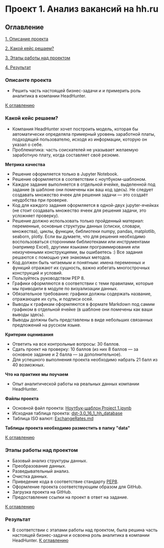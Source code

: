 # Проект 1. Анализ вакансий на hh.ru

## Оглавление

[1. Описание проекта](https://github.com/abelogurov/sf_dst_baa/tree/main/project_1#описанте-проекта)

[2. Какой кейс решаем?](https://github.com/abelogurov/sf_dst_baa/tree/main/project_1#какой-кейс-решаем)

[3. Этапы работы над проектом](https://github.com/abelogurov/sf_dst_baa/tree/main/project_1#этапы-работы-над-проектом)

[4. Результат](https://github.com/abelogurov/sf_dst_baa/tree/main/project_1#результат)

### Описанте проекта
- Решить часть настоящей бизнес-задачи и и примерить роль аналитика в компании HeadHunter.

[К оглавлению](https://github.com/abelogurov/sf_dst_baa/tree/main/project_1#оглавление) 

### Какой кейс решаем?
- Компания HeadHunter хочет построить модель, которая бы автоматически определяла примерный уровень заработной платы, подходящей пользователю, исходя из информации, которую он указал о себе.
- Проблематика: часть соискателей не указывает желаемую заработную плату, когда составляет своё резюме.

**Метрика качества**
- Решение оформляется только в Jupyter Notebook.
- Решение оформляется в соответствии с ноутбуком-шаблоном.
- Каждое задание выполняется в отдельной ячейке, выделенной под задание (в шаблоне они помечены как ваш код здесь). Не следует создавать множество ячеек для решения задачи — это создаёт неудобства при проверке.
- Код для каждого задания оформляется в одной-двух jupyter-ячейках (не стоит создавать множество ячеек для решения задачи, это усложняет проверку).
- Решение должно использовать только пройденный материал: переменные, основные структуры данных (списки, словари, множества), циклы, функции, библиотеки numpy, pandas, matplotlib, seaborn, plotly. Если вы думаете, что для решения необходимо воспользоваться сторонними библиотеками или инструментами (например Excel), другими языками программирования или неизученными конструкциями, вы ошибаетесь :) Все задания решаются с помощью уже знакомых методов.
- Код должен быть читаемым и понятным: имена переменных и функций отражают их сущность, важно избегать многострочных конструкций и условий.
- Пользуйтесь руководством PEP 8.
- Графики оформляются в соответствии с теми правилами, которые мы приводили в модуле по визуализации данных.
- Обязательное требование: графики должны содержать название, отражающее их суть, и подписи осей.
- Выводы к графикам оформляются в формате Markdown под самим графиком в отдельной ячейке (в шаблоне они помечены как ваши выводы здесь).
- Выводы должны быть представлены в виде небольших связанных предложений на русском языке.

**Критерии оценивания**
- Ответить на все контрольные вопросы: 30 баллов.
- Сдать проект на проверку: 10 баллов (из них 8 баллов — за основное задание и 2 балла — за дополнительное).
- Для успешного выполнения проекта необходимо набрать  21 балл из 40 возможных.

**Что на практике мы поучаем**
 
- Опыт аналитической работы на реальных данных компании HeadHunter.


**Файлы проекта**
- Основной файл проекта: [Ноутбук-шаблон Project 1.ipynb](https://drive.google.com/file/d/1IBGLIOh0xqD7Krl_Tv8nWxMDbUoqvJHG/view?usp=sharing)
- Исходная таблица проекта: [dst-3.0_16_1_hh_database](https://drive.google.com/file/d/13BAOppk_-7VmwGVeGmCveLgm--j3b0v5/view?usp=sharing)
- Таблица ISO валют: [ExchangeRates.md](https://drive.google.com/file/d/1GgoKOpStMBYFbpe_Qmao4lyA8JU34mEN/view?usp=sharing)

**Таблицы проекта необходимо разместить в папку "data"**

[К оглавлению](https://github.com/abelogurov/sf_dst_baa/tree/main/project_1#оглавление) 

### Этапы работы над проектом
- Базовый анализ структуры данных.
- Преобразование данных.
- Разведывательный анализ.
- Очистка данных.
- Приведение кода в соответствие стандарту [PEP8](https://peps.python.org/pep-0008/).
- Оформление проекта соответствующим образом для GitHub.
- Загрузка проекта на GitHub.
- Предоставление ссылки на проект в ответ на задание.

[К оглавлению](https://github.com/abelogurov/sf_dst_baa/tree/main/project_1#оглавление)

### Результат
- В соответствии с этапами работы над проектом, была решина часть настоящей бизнес-задачи и освоена роль аналитика в компании HeadHunter.
[К оглавлению](https://github.com/abelogurov/sf_dst_baa/tree/main/project_1#оглавление) 
